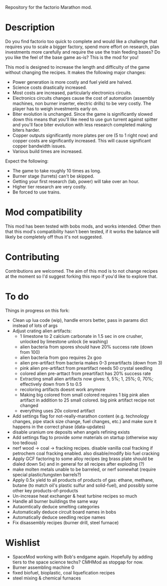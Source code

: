 Repository for the factorio Marathon mod.

Description
===========
Do you find factorio too quick to complete and would like a challenge that requires you to scale a bigger factory, spend more effort on research, plan investments more carefully and require the use the train feeding bases? Do you like the feel of the base game as-is? This is the mod for you!

This mod is designed to increase the length and difficulty of the game without changing the recipes. It makes the following major changes:
* Power generation is more costly and fuel yield are halved.
* Science costs drastically increased.
* Most costs are increased, particularly electronics circuits.
* Electronics circuits changes cause the cost of automation (assembly machines, non burner inserter, electric drills) to be very costly. The player has to weigh investments early on.
* Biter evolution is unchanged. Since the game is significantly slowed down this means that you'll like need to use gun turrent against spitter and you'll face biter evolution with less research completed making biters harder.
* Copper outputs significantly more plates per ore (5 to 1 right now) and copper costs are significantly increased. This will cause significant copper bandwidth issues.
* Various build times are increased.

Expect the following:
* The game to take roughly 10 times as long.
* Burner stage (turrets) can't be skipped.
* Getting your first research (lab, power) will take over an hour.
* Higher tier research are very costly.
* Be forced to use trains.

Mod compatibility
=================
This mod has been tested with bobs mods, and works intended. Other then that this mod's compatibility hasn't been tested, if it works the balance will likely be completely off thus it's not suggested.

Contributing
============
Contributions are welcomed. The aim of this mod is to not change recipes at the moment so I'd suggest forking this repo if you'd like to explore that.

To do
=====
Things in progress on this fork:
* Clean up lua code (wip), handle errors better, pass in params dict instead of lots of args
* Adjust crating alien artifacts:
  - 1 limestone to 2 calcium carbonate in 1.5 sec in ore crusher, unlocked by limestone unlock (ie washing)
  - alien bacteria from spores should have 20% success rate (down from 100)
  - alien bacteria from goo requires 2x goo
  - alien pre-artifact from bacteria makes 0-3 preartifacts (down from 3)
  - pink alien pre-artifact from preartifact needs 50 crystal seedling
  - colored alien pre-arttact from preartifact has 20% success rate
  - Extracting small alien artifacts now gives: 5, 5%; 1, 25%; 0, 70%; effectively down from 5 to 0.5
  - recoloring artifacts doesnt work anymore
  - Making big colored from small colored requires 1 big pink alien artifact in addition to 25 small colored. big pink artifact recipe not changed
  - everything uses 20x colored artifact
* Add settings flag for not-really-marathon content (e.g. technology changes, pipe stack size change, fuel changes, etc.) and make sure it happens in the correct phase (data-updates)
* disable uranium ore deposits when angels refining exists
* Add settings flag to provide *some* materials on startup (otherwise way too tedious)
* nerf wood -> coal -> fracking recipes. disable vanilla coal fracking if petrochem coal fracking enabled. also disable/modify bio fuel cracking
* Apply GCF factoring to some alloy recipes (eg brass plate should be dialed down 5x) and in general for all recipes after exploding (?)
* make molten metals unable to be barreled, or nerf somewhat (require special plastic/tungsten barrels?)
* Apply 0.5x yield to all products of products of gas: ethane, methane, butane (to match oil's plastic sulfur and solid-fuel), and possibly some other key products-of-products
* Un-increase heat exchanger & heat turbine recipes so much
* Handle all burner buildings the same way
* Autaomtically deduce smelting categories
* Automatically deduce circuit board names in bobs
* Automatically deduce seedling recipe names
* Fix disassembly recipes (burner drill, steel furnace)

Wishlist
========
* SpaceMod working with Bob's endgame again. Hopefully by adding tiers to the space science techs? CMHMod as stopgap for now.
* Burner assembling machine 0
* fixed biofuel, bioplastic, coal liquefication recipes
* steel mixing & chemical furnaces
